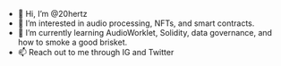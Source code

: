- 👋 Hi, I’m @20hertz
- 👀 I’m interested in audio processing, NFTs, and smart contracts.
- 🌱 I’m currently learning AudioWorklet, Solidity, data governance, and how to smoke a good brisket.
- 📫 Reach out to me through IG and Twitter

<!---
20hertz/20hertz is a ✨ special ✨ repository because its `README.md` (this file) appears on your GitHub profile.
You can click the Preview link to take a look at your changes.
--->
